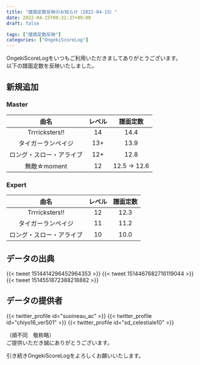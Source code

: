 ```yaml
---
title: "譜面定数反映のお知らせ（2022-04-15）"
date: 2022-04-15T00:32:37+09:00
draft: false

tags: ["譜面定数反映"]
categories: ["OngekiScoreLog"]
---
```


OngekiScoreLogをいつもご利用いただきましてありがとうございます。  
以下の譜面定数を反映いたしました。

<!--more-->

## 新規追加

### Master

| 曲名 | レベル | 譜面定数 |
|:-:|:-:|:-:|
| Trrricksters!! | 14 | 14.4 |
| タイガーランペイジ | 13+ | 13.9 |
| ロング・スロー・アライブ | 12+ | 12.8 |
| 無敵☆moment | 12 | 12.5 → 12.6 |

### Expert

| 曲名 | レベル | 譜面定数 |
|:-:|:-:|:-:|
| Trrricksters!! | 12 | 12.3 |
| タイガーランペイジ | 11 | 11.2 |
| ロング・スロー・アライブ | 10 | 10.0 |

## データの出典

{{< tweet 1514414296452964353 >}}
{{< tweet 1514467682716119044 >}}
{{< tweet 1514551872388218882 >}}

## データの提供者

{{< twitter_profile id="suoineau_ac" >}}
{{< twitter_profile id="chiyo16_ver501" >}}
{{< twitter_profile id="sd_celestiale10" >}}

（順不同　敬称略）  
ご提供いただき誠にありがとうございます。

引き続きOngekiScoreLogをよろしくお願いいたします。
